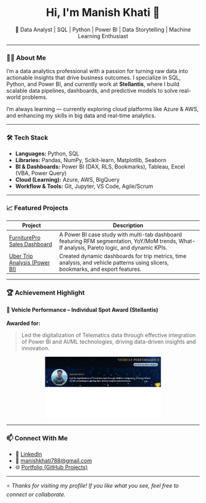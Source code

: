 <h1 align="center">Hi, I'm Manish Khati 👋</h1>
<p align="center">🚀 Data Analyst | SQL | Python | Power BI | Data Storytelling | Machine Learning Enthusiast</p>

---

### 👨‍💻 About Me

I’m a data analytics professional with a passion for turning raw data into actionable insights that drive business outcomes. I specialize in SQL, Python, and Power BI, and currently work at **Stellantis**, where I build scalable data pipelines, dashboards, and predictive models to solve real-world problems.

I’m always learning — currently exploring cloud platforms like Azure & AWS, and enhancing my skills in big data and real-time analytics.

---

### 🛠 Tech Stack

- **Languages:** Python, SQL  
- **Libraries:** Pandas, NumPy, Scikit-learn, Matplotlib, Seaborn  
- **BI & Dashboards:** Power BI (DAX, RLS, Bookmarks), Tableau, Excel (VBA, Power Query)  
- **Cloud (Learning):** Azure, AWS, BigQuery  
- **Workflow & Tools:** Git, Jupyter, VS Code, Agile/Scrum

---

### 📈 Featured Projects

| Project | Description |
|--------|-------------|
| [FurniturePro Sales Dashboard](https://github.com/Manishkhati028/furniturepro-sales-dashboard) | A Power BI case study with multi-tab dashboard featuring RFM segmentation, YoY/MoM trends, What-If analysis, Pareto logic, and dynamic KPIs. |
| [Uber Trip Analysis (Power BI)](https://github.com/Manishkhati028/PowerBI-Uber_Trips-Analysis) | Created dynamic dashboards for trip metrics, time analysis, and vehicle patterns using slicers, bookmarks, and export features. |

---

### 🏆 Achievement Highlight

#### 🚗 Vehicle Performance – Individual Spot Award (Stellantis)

**Awarded for:**  
> Led the digitalization of Telematics data through effective integration of Power BI and AI/ML technologies, driving data-driven insights and innovation.

<p align="center">
  <img src="https://github.com/Manishkhati028/Manishkhati028/blob/main/spot-award-stellantis.png" width="60%" alt="Spot Award Certificate" />
</p>

---

### 📫 Connect With Me

- 💼 [LinkedIn](https://linkedin.com/in/manish-khati-b10a8171)  
- 📧 manishkhati788@gmail.com  
- 🌐 [Portfolio (GitHub Projects)](https://github.com/Manishkhati028)

---

⭐️ *Thanks for visiting my profile! If you like what you see, feel free to connect or collaborate.*
